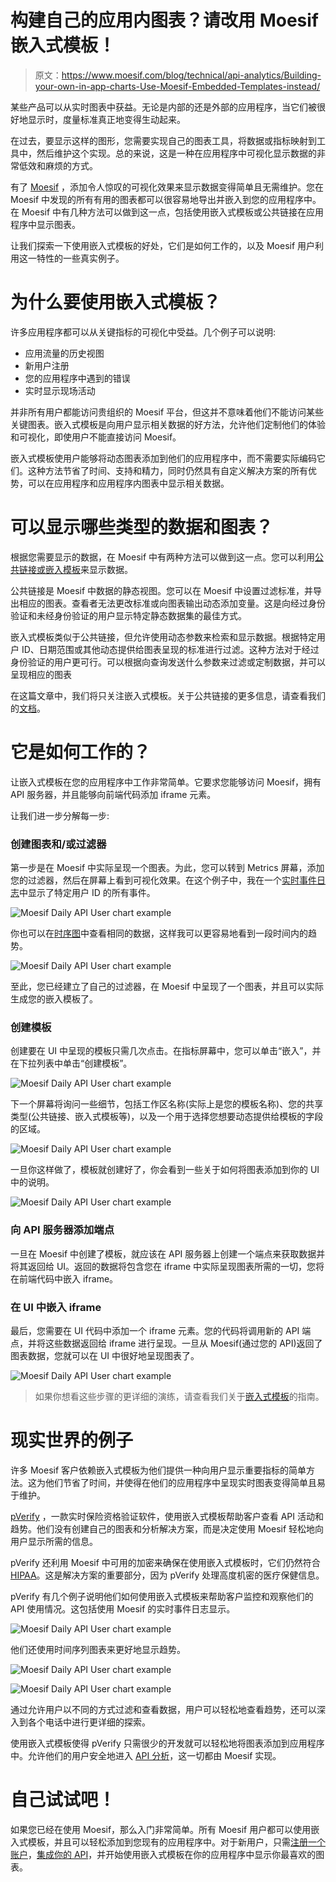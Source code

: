 # 构建自己的应用内图表？请改用 Moesif 嵌入式模板！

> 原文：<https://www.moesif.com/blog/technical/api-analytics/Building-your-own-in-app-charts-Use-Moesif-Embedded-Templates-instead/>

某些产品可以从实时图表中获益。无论是内部的还是外部的应用程序，当它们被很好地显示时，度量标准真正地变得生动起来。

在过去，要显示这样的图形，您需要实现自己的图表工具，将数据或指标映射到工具中，然后维护这个实现。总的来说，这是一种在应用程序中可视化显示数据的非常低效和麻烦的方式。

有了 [Moesif](https://www.moesif.com/?utm_campaign=Int-site&utm_source=blog&utm_medium=body-cta&utm_term=appcharts) ，添加令人惊叹的可视化效果来显示数据变得简单且无需维护。您在 Moesif 中发现的所有有用的图表都可以很容易地导出并嵌入到您的应用程序中。在 Moesif 中有几种方法可以做到这一点，包括使用嵌入式模板或公共链接在应用程序中显示图表。

让我们探索一下使用嵌入式模板的好处，它们是如何工作的，以及 Moesif 用户利用这一特性的一些真实例子。

# 为什么要使用嵌入式模板？

许多应用程序都可以从关键指标的可视化中受益。几个例子可以说明:

*   应用流量的历史视图
*   新用户注册
*   您的应用程序中遇到的错误
*   实时显示现场活动

并非所有用户都能访问贵组织的 Moesif 平台，但这并不意味着他们不能访问某些关键图表。嵌入式模板是向用户显示相关数据的好方法，允许他们定制他们的体验和可视化，即使用户不能直接访问 Moesif。

嵌入式模板使用户能够将动态图表添加到他们的应用程序中，而不需要实际编码它们。这种方法节省了时间、支持和精力，同时仍然具有自定义解决方案的所有优势，可以在应用程序和应用程序内图表中显示相关数据。

# 可以显示哪些类型的数据和图表？

根据您需要显示的数据，在 Moesif 中有两种方法可以做到这一点。您可以利用[公共链接或嵌入模板](https://www.moesif.com/docs/api-dashboards/embed-templates/?utm_campaign=Int-site&utm_source=blog&utm_medium=body-cta&utm_term=appcharts#public-links-vs-embed-templates)来显示数据。

公共链接是 Moesif 中数据的静态视图。您可以在 Moesif 中设置过滤标准，并导出相应的图表。查看者无法更改标准或向图表输出动态添加变量。这是向经过身份验证和未经身份验证的用户显示特定静态数据集的最佳方式。

嵌入式模板类似于公共链接，但允许使用动态参数来检索和显示数据。根据特定用户 ID、日期范围或其他动态提供给图表呈现的标准进行过滤。这种方法对于经过身份验证的用户更可行。可以根据向查询发送什么参数来过滤或定制数据，并可以呈现相应的图表

在这篇文章中，我们将只关注嵌入式模板。关于公共链接的更多信息，请查看我们的[文档](https://www.moesif.com/docs/api-dashboards/embed-templates/?utm_campaign=Int-site&utm_source=blog&utm_medium=body-cta&utm_term=appcharts#public-links-vs-embed-templates)。

# 它是如何工作的？

让嵌入式模板在您的应用程序中工作非常简单。它要求您能够访问 Moesif，拥有 API 服务器，并且能够向前端代码添加 iframe 元素。

让我们进一步分解每一步:

### 创建图表和/或过滤器

第一步是在 Moesif 中实际呈现一个图表。为此，您可以转到 Metrics 屏幕，添加您的过滤器，然后在屏幕上看到可视化效果。在这个例子中，我在一个[实时事件日志](https://www.moesif.com/docs/api-analytics/event-stream/?utm_campaign=Int-site&utm_source=blog&utm_medium=body-cta&utm_term=appcharts)中显示了特定用户 ID 的所有事件。

![Moesif Daily API User chart example](img/72c66c97464806d1273a325a74fc2e4c.png)

你也可以在[时序图](https://www.moesif.com/docs/api-analytics/time-series-analysis/?utm_campaign=Int-site&utm_source=blog&utm_medium=body-cta&utm_term=appcharts)中查看相同的数据，这样我可以更容易地看到一段时间内的趋势。

![Moesif Daily API User chart example](img/f8d0a6bf3d6d9ccdd63bb94f9fc757df.png)

至此，您已经建立了自己的过滤器，在 Moesif 中呈现了一个图表，并且可以实际生成您的嵌入模板了。

### 创建模板

创建要在 UI 中呈现的模板只需几次点击。在指标屏幕中，您可以单击“嵌入”，并在下拉列表中单击“创建模板”。

![Moesif Daily API User chart example](img/63d9e6c15cb5e96f6e8a4cef47db757c.png)

下一个屏幕将询问一些细节，包括工作区名称(实际上是您的模板名称)、您的共享类型(公共链接、嵌入式模板等)，以及一个用于选择您想要动态提供给模板的字段的区域。

![Moesif Daily API User chart example](img/f95ab5bc496724f5d138dfb490909428.png)

一旦你这样做了，模板就创建好了，你会看到一些关于如何将图表添加到你的 UI 中的说明。

![Moesif Daily API User chart example](img/d43b2a5d321a2f852bc756ee8c0072b3.png)

### 向 API 服务器添加端点

一旦在 Moesif 中创建了模板，就应该在 API 服务器上创建一个端点来获取数据并将其返回给 UI。返回的数据将包含您在 iframe 中实际呈现图表所需的一切，您将在前端代码中嵌入 iframe。

### 在 UI 中嵌入 iframe

最后，您需要在 UI 代码中添加一个 iframe 元素。您的代码将调用新的 API 端点，并将这些数据返回给 iframe 进行呈现。一旦从 Moesif(通过您的 API)返回了图表数据，您就可以在 UI 中很好地呈现图表了。

![Moesif Daily API User chart example](img/441b7108982c91cf662a498c64801db5.png)

> 如果你想看这些步骤的更详细的演练，请查看我们关于[嵌入式模板](https://www.moesif.com/docs/guides/guide-on-creating-and-using-embedded-templates-in-moesif/?utm_campaign=Int-site&utm_source=blog&utm_medium=body-cta&utm_term=appcharts)的指南。

# 现实世界的例子

许多 Moesif 客户依赖嵌入式模板为他们提供一种向用户显示重要指标的简单方法。这为他们节省了时间，并使得在他们的应用程序中呈现实时图表变得简单且易于维护。

[pVerify](https://www.pverify.com/?utm_campaign=Int-site&utm_source=blog&utm_medium=body-cta&utm_term=appcharts) ，一款实时保险资格验证软件，使用嵌入式模板帮助客户查看 API 活动和趋势。他们没有创建自己的图表和分析解决方案，而是决定使用 Moesif 轻松地向用户显示所需的信息。

pVerify 还利用 Moesif 中可用的加密来确保在使用嵌入式模板时，它们仍然符合[HIPAA](https://digitalguardian.com/blog/what-hipaa-compliance?utm_campaign=Int-site&utm_source=blog&utm_medium=body-cta&utm_term=appcharts)。这是解决方案的重要部分，因为 pVerify 处理高度机密的医疗保健信息。

pVerify 有几个例子说明他们如何使用嵌入式模板来帮助客户监控和观察他们的 API 使用情况。这包括使用 Moesif 的实时事件日志显示。

![Moesif Daily API User chart example](img/0c0a95b7a1b05fe96be57defdc579202.png)

他们还使用时间序列图表来更好地显示趋势。

![Moesif Daily API User chart example](img/93af23fcb5ec737eb3706f0609dc3eed.png)

![Moesif Daily API User chart example](img/e36e90a4a1abe157d6d8f8d43be6a1fd.png)

通过允许用户以不同的方式过滤和查看数据，用户可以轻松地查看趋势，还可以深入到各个电话中进行更详细的探索。

使用嵌入式模板使得 pVerify 只需很少的开发就可以轻松地将图表添加到应用程序中。允许他们的用户安全地进入 [API 分析](https://www.moesif.com/docs/getting-started/overview/?utm_campaign=Int-site&utm_source=blog&utm_medium=body-cta&utm_term=appcharts)，这一切都由 Moesif 实现。

# 自己试试吧！

如果您已经在使用 Moesif，那么入门非常简单。所有 Moesif 用户都可以使用嵌入式模板，并且可以轻松添加到您现有的应用程序中。对于新用户，只需[注册一个账户](https://www.moesif.com/signup?utm_campaign=Int-site&utm_source=blog&utm_medium=body-cta&utm_term=appcharts)，[集成你的 API](https://www.moesif.com/docs/server-integration/?utm_campaign=Int-site&utm_source=blog&utm_medium=body-cta&utm_term=appcharts)，并开始使用嵌入式模板在你的应用程序中显示你最喜欢的图表。